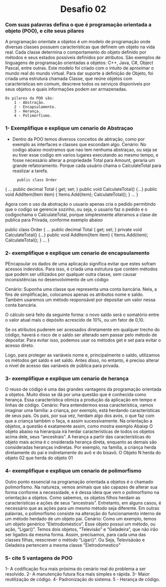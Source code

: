 
<h1 align="center">
Desafio 02
</h1>

### Com suas palavras defina o que é programação orientada a objeto (POO), e cite seus pilares

A programação orientate a objetos é um modelo de programação onde diversas classes possuem
características que definem um objeto na vida real. Cada classe determina o comportamento do
objeto definido por métodos e seus estados possíveis definidos por atributos. São exemplos de
linguagens de programação orientadas a objetos: C++, Java, C#, Object Pascal, entre outras.
Este modelo foi criado com o intuito de aproximar o mundo real do mundo virtual.
Para dar suporte à definição de Objeto, foi criada uma estrutura chamada Classe,
que reúne objetos com características em comum, descreve todos os serviços disponíveis por
seus objetos e quais informações podem ser armazenadas.

	Os pilares da POO são:	
		1 - Abstração.
		2 - Encapsulamento.
		3 - Herança.
		4 - Polimorfismo.


### 1-	Exemplifique e explique um cenario de Abstraçao
- Dentro da POO temos diversos
conceitos de abtração, como por exemplo as interfaces
e classes que escondam algo.
Cenário:  No codigo abaixo mostramos que nao tem nenhuma abstraçao, ou seja
se eu tiver esse codigo em varios lugares executando ao mesmo tempo, e fosse
necessário alterar a propriedade Total para Amount, geraria um grande refatoramento.
Porque cada usuário chama o CalculateTotal para reaslizar a tarefa.

		public class Order 
{
...
public decimal Total { get; set; }
public void CalculateTotal() {...}
public void AddItem(Item item)
{
Items.Add(item);
CalculateTotal();
}
...
}

Agora com o uso da abstração o usuario apenas cria o pedido permitindo que o
codigo se gerencie sozinho, ou seja, o usuario faz o pedido e o codigochama o
CalculateTotal, porque simplesmente alteramos a clase de publica para Privada,
conforme exemplo abaixo

public class Order
{
...
public decimal Total { get; set; }
private void CalculateTotal() {...}
public void AddItem(Item item)
{
Items.Add(item);
CalculateTotal();
}
...
}



### 2-  exemplifique e explique um cenario de encapsulamento
PEncapsular os dados de uma aplicação significa evitar
que estes sofram acessos indevidos. Para isso, é criada
uma estrutura que contém métodos que podem ser utilizados
por qualquer outra classe, sem causar inconsistências no
desenvolvimento de um código

Cenário: Suponha uma classe que representa uma conta bancária. Nela,
a fins de simplificação, colocamos apenas os atributos nome e saldo.
Também usaremos um método responsável por depositar um valor nessa conta bancária.

O cálculo será feito da seguinte forma: o novo saldo será o somatório
entre o valor atual mais o depósito acrescido de 10%, ou um fator de 0,10.

Se os atributos puderem ser acessados diretamente em qualquer trecho do código,
haverá o risco de o saldo ser alterado sem passar pelo método de depositar.
Para evitar isso, podemos usar os métodos get e set para evitar o acesso direto.

Logo, para proteger as variáveis nome e, principalmente o saldo, utilizamos
os métodos get saldo e set saldo. Antes disso, no entanto, é preciso alterar
o nível de acesso das variáveis de pública para privada.


### 3-  exemplifique e explique um cenario de herança
O reuso de código é uma das grandes vantagens da
programação orientada a objetos. Muito disso se dá
por uma questão que é conhecida como herança.
Essa característica otimiza a produção da aplicação
em tempo e linhas de código.
Cenário:
Para entendermos essa característica, vamos imaginar uma família: a criança,
por exemplo, está herdando características de seus pais. Os pais, por sua vez,
herdam algo dos avós, o que faz com que a criança também o faça, e assim sucessivamente.
Na orientação a objetos, a questão é exatamente assim, como mostra exemplo  Abaixp
O objeto abaixo na hierarquia irá herdar características de todos os objetos acima dele,
seus “ancestrais”. A herança a partir das características do objeto mais acima é c
onsiderada herança direta, enquanto as demais são consideradas heranças indiretas.
Por exemplo, na família, a criança herda diretamente do pai e indiretamente do avô e do
bisavô.
O Objeto N herda do objeto 02 que herda do objeto 01

### 4-  exemplifique e explique um cenario de polimorfismo
Outro ponto essencial na programação orientada a objetos é o chamado polimorfismo.
Na natureza, vemos animais que são capazes de alterar sua forma conforme a
necessidade, e é dessa ideia que vem o polimorfismo na orientação a objetos.
Como sabemos, os objetos filhos herdam as características e ações de seus
“ancestrais”. Entretanto, em alguns casos, é necessário que as ações para um mesmo
método seja diferente. Em outras palavras, o polimorfismo consiste na alteração do
funcionamento interno de um método herdado de um objeto pai.
Cenário:
Como um exemplo, temos um objeto genérico “Eletrodoméstico”. Esse objeto possui um método,
ou ação, “Ligar()”. Temos dois objetos, “Televisão” e “Geladeira”, que não irão ser
ligados da mesma forma. Assim, precisamos, para cada uma das classes filhas, reescrever
o método “Ligar()”.
Ou Seja, Televisãoào e Geladeira pertencem a mesma classe "Eletrodomestico"


### 5-  cite 5 vantagens de POO
1- A codificação fica mais próxima do cenário real do problema a ser resolvido.
2- A manutenção futura fica mais simples e rápida.
3- Maior reutilização de código.
4- Padronização do sistema.
5 - Herança de código.
	

